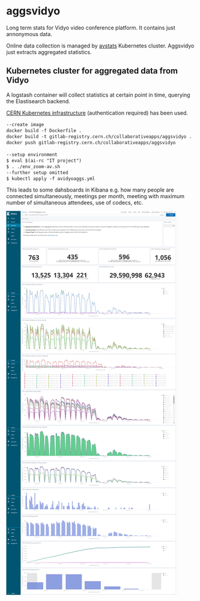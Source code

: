# aggsvidyo
Long term stats for Vidyo video conference platform. It contains just annonymous data.

Online data collection is managed by [avstats](https://github.com/CERNCDAIC/resthttpck) Kubernetes cluster. Aggsvidyo just extracts aggregated statistics.

## Kubernetes cluster for aggregated data from Vidyo

A logstash container will collect statistics at certain point in time, querying the Elastisearch backend. 

[CERN Kubernetes infrastructure](https://clouddocs.web.cern.ch/containers/README.html) (authentication required) has been used. 

```
--create image
docker build -f Dockerfile .
docker build -t gitlab-registry.cern.ch/collaborativeapps/aggsvidyo .
docker push gitlab-registry.cern.ch/collaborativeapps/aggsvidyo

--setup environment
$ eval $(ai-rc "IT project")
$ . ./env_zoom-av.sh
--further setup omitted 
$ kubectl apply -f avidyoaggs.yml
```

This leads to some dahsboards in Kibana e.g. how many people are connected simultaneously, meetings per month, meeting with maximum number of simultaneous attendees, use of codecs, etc.

![](./images/vidyoaggs.png)
